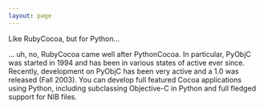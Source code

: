```yaml
---
layout: page
---
```


Like RubyCocoa, but for Python... 

... uh, no, RubyCocoa came well after PythonCocoa.   In particular, PyObjC was started in 1994 and has been in various states of active ever since.  Recently, development on PyObjC has been very active and a 1.0 was released (Fall 2003).  You can develop full featured Cocoa applications using Python, including subclassing Objective-C in Python and full fledged support for NIB files.
